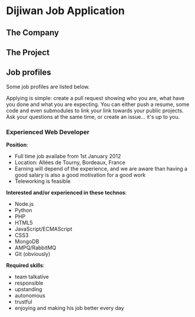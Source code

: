 # Dijiwan Job Application

## The Company

## The Project

## Job profiles

Some job profiles are listed below.

Applying is simple: create a pull request showing who you are, what have you done and what you are expecting.
You can either push a resume, some code and even submodules to link your link towards your public projects.
Ask your questions at the same time, or create an issue… it's up to you.

### Experienced Web Developer

__Position__:

* Full time job availabe from 1st January 2012
* Location: Allées de Tourny, Bordeaux, France
* Earning will depend of the experience, and we are aware than having a good salary is also a good motivation for a good work
* Teleworking is feasible

__Interested and/or experienced in these technos__:

* Node.js
* Python
* PHP
* HTML5
* JavaScript/ECMAScript
* CSS3
* MongoDB
* AMPQ/RabbitMQ
* Git (obviously)

__Required skills__:

* team talkative
* responsible
* upstanding
* autonomous
* trustful
* enjoying and making his job better every day
